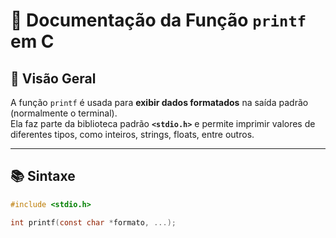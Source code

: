 # 📄 Documentação da Função `printf` em C

## 📌 Visão Geral
A função `printf` é usada para **exibir dados formatados** na saída padrão (normalmente o terminal).  
Ela faz parte da biblioteca padrão **`<stdio.h>`** e permite imprimir valores de diferentes tipos, como inteiros, strings, floats, entre outros.

---

## 📚 Sintaxe
```c
#include <stdio.h>

int printf(const char *formato, ...);
